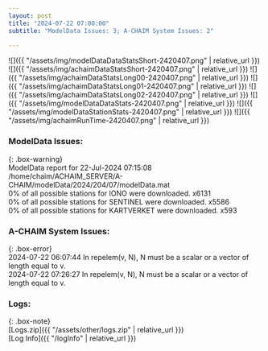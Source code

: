 ```yaml
---
layout: post
title: "2024-07-22 07:00:00"
subtitle: "ModelData Issues: 3; A-CHAIM System Issues: 2"

---
```


![]({{ "/assets/img/modelDataDataStatsShort-2420407.png" | relative_url }})
![]({{ "/assets/img/achaimDataStatsShort-2420407.png" | relative_url }})
![]({{ "/assets/img/achaimDataStatsLong00-2420407.png" | relative_url }})
![]({{ "/assets/img/achaimDataStatsLong01-2420407.png" | relative_url }})
![]({{ "/assets/img/achaimDataStatsLong02-2420407.png" | relative_url }})
![]({{ "/assets/img/modelDataDataStats-2420407.png" | relative_url }})
![]({{ "/assets/img/modelDataStationStats-2420407.png" | relative_url }})
![]({{ "/assets/img/achaimRunTime-2420407.png" | relative_url }})


### ModelData Issues:  
  
{: .box-warning}  
 ModelData report for 22-Jul-2024 07:15:08   
 /home/chaim/ACHAIM_SERVER/A-CHAIM/modelData/2024/204/07/modelData.mat   
 0% of all possible stations for IONO were downloaded. x6131   
 0% of all possible stations for SENTINEL were downloaded. x5586   
 0% of all possible stations for KARTVERKET were downloaded. x593   
  
### A-CHAIM System Issues:  
  
{: .box-error}  
2024-07-22 06:07:44 In repelem(v, N), N must be a scalar or a vector of length equal to v.  
2024-07-22 07:26:27 In repelem(v, N), N must be a scalar or a vector of length equal to v.  

### Logs:  
  
{: .box-note}  
[Logs.zip]({{ "/assets/other/logs.zip" | relative_url }})  
[Log Info]({{ "/logInfo" | relative_url }})  
